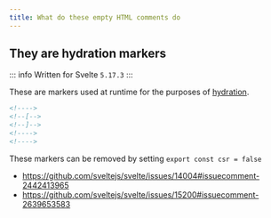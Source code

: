 ```yaml
---
title: What do these empty HTML comments do
---
```


## They are hydration markers

::: info Written for
Svelte `5.17.3`
:::

These are markers used at runtime for the purposes of [hydration](https://svelte.dev/docs/kit/glossary#Hydration).

```html
<!---->
<!--[-->
<!--]-->
<!---->
<!---->
```

These markers can be removed by setting `export const csr = false`

- https://github.com/sveltejs/svelte/issues/14004#issuecomment-2442413965
- https://github.com/sveltejs/svelte/issues/15200#issuecomment-2639653583
